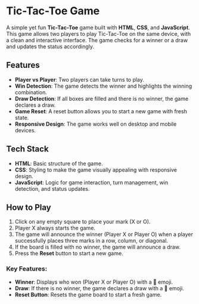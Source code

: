 # Tic-Tac-Toe Game

A simple yet fun **Tic-Tac-Toe** game built with **HTML**, **CSS**, and **JavaScript**. This game allows two players to play Tic-Tac-Toe on the same device, with a clean and interactive interface. The game checks for a winner or a draw and updates the status accordingly.

## Features
- **Player vs Player**: Two players can take turns to play.
- **Win Detection**: The game detects the winner and highlights the winning combination.
- **Draw Detection**: If all boxes are filled and there is no winner, the game declares a draw.
- **Game Reset**: A reset button allows you to start a new game with fresh state.
- **Responsive Design**: The game works well on desktop and mobile devices.

## Tech Stack
- **HTML**: Basic structure of the game.
- **CSS**: Styling to make the game visually appealing with responsive design.
- **JavaScript**: Logic for game interaction, turn management, win detection, and status updates.

## How to Play
1. Click on any empty square to place your mark (X or O).
2. Player X always starts the game.
3. The game will announce the winner (Player X or Player O) when a player successfully places three marks in a row, column, or diagonal.
4. If the board is filled with no winner, the game will announce a draw.
5. Press the **Reset** button to start a new game.

### Key Features:
- **Winner**: Displays who won (Player X or Player O) with a 🎉 emoji.
- **Draw**: If there is no winner, the game declares a draw with a 🤝 emoji.
- **Reset Button**: Resets the game board to start a fresh game.
